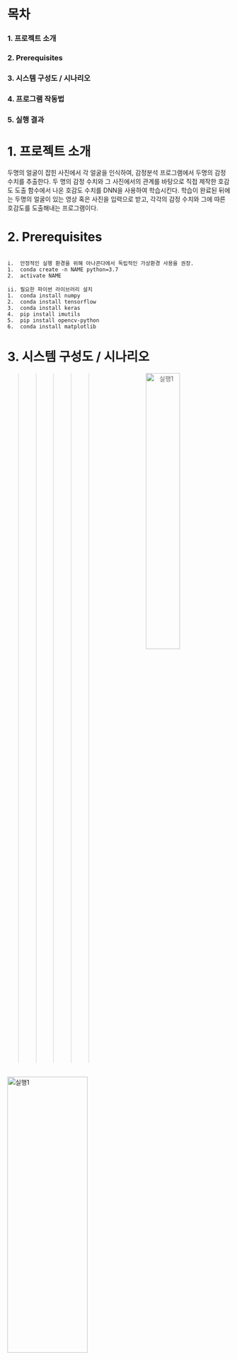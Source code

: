 # 목차
### 1. 프로젝트 소개 
### 2. Prerequisites
### 3. 시스템 구성도 / 시나리오  
### 4. 프로그램 작동법  
### 5. 실행 결과   
#   
#   
# 1. 프로젝트 소개    
두명의 얼굴이 잡힌 사진에서 각 얼굴을 인식하여, 감정분석 프로그램에서 두명의 감정수치를 추출한다.
두 명의 감정 수치와 그 사진에서의 관계를 바탕으로 직접 제작한 호감도 도출 함수에서 나온 호감도 수치를 DNN을 사용하여 학습시킨다. 
학습이 완료된 뒤에는 두명의 얼굴이 있는 영상 혹은 사진을 입력으로 받고, 각각의 감정 수치와 그에 따른 호감도를 도출해내는 프로그램이다.
#         
#                  
          

# 2. Prerequisites
```

i.	안정적인 실행 환경을 위해 아나콘다에서 독립적인 가상환경 사용을 권장.
1.	conda create -n NAME python=3.7
2.	activate NAME

ii.	필요한 파이썬 라이브러리 설치
1.	conda install numpy
2.	conda install tensorflow
3.	conda install keras
4.	pip install imutils
5.	pip install opencv-python
6.	conda install matplotlib

```            
#         
#                  
# 3. 시스템 구성도 / 시나리오  
>>>>><div> <center><img src="https://user-images.githubusercontent.com/48399897/80967601-99ad7b80-8e51-11ea-8b3c-1417f8fca4bd.jpg" width="50%" height="40%" title="시스템 " alt="실행1"> </img></div>
<br/>
<div>
<img src="https://user-images.githubusercontent.com/48399897/80967639-a7fb9780-8e51-11ea-8b28-8f1b4b977ff2.jpg" width="60%" height="40%" title="시나리오" alt="실행1">     </img>  
</div>    
#         
#

# 4. 프로그램 작동법   

***1. 다운받은 OpenSource폴더가 있는 path로 이동***    
<div>
<img src="https://user-images.githubusercontent.com/48399897/80968716-679d1900-8e53-11ea-8c14-a6a6363f0988.png" width="60%" height="40%" title="cd OpenSource" alt="실행1">     </img>  
</div>    
***2-1. Web cam 입력으로 사용하는경우***  
python webface.py 실행 
옵션으로 -c 선택 필수
haarcascade_frontalface_default.xml -m epoch_75.hdf5
python webface.py -c haarcascade_frontalface_default.xml -m epoch_75.hdf5
얼굴검출, 감정인식 위한 파일 인자로 같이 작성

<div>
<img src="https://user-images.githubusercontent.com/48399897/80968714-67048280-8e53-11ea-9762-2464c62b6748.jpg" width="60%" height="40%" title="web cam 사용시" alt="실행1">     </img>  
</div>    
***2-2. video를 입력으로 사용하는 경우***    
python webface.py 실행 
python webface.py -c haarcascade_frontalface_default.xml -m epoch_75.hdf5 -v video.mp4
(비디오 파일이 같은 폴더 안에 있으면 앞에 경로 생략 가능)

<div>
<img src="https://user-images.githubusercontent.com/48399897/80968722-68ce4600-8e53-11ea-9c1b-99b0f80ebfdb.jpg" width="60%" height="40%" title="video 사용시" alt="실행1">     </img>  
</div>    



#           
#                     
      
# 5. 실행 결과    
## 
>>>>>![실행결과](https://user-images.githubusercontent.com/48399897/80966965-8b129480-8e50-11ea-9921-137b217bf458.gif)


